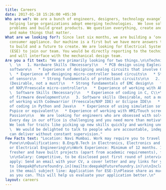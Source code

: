 ```yaml
---
title: Careers
date: 2017-01-18 15:26:00 +05:30
Who are we?: We are a bunch of engineers, designers, technology evangelists and marketers
  helping large organizations adopt emerging technologies.  We love solving real-world
  problems and build great products. We question everything, create and break swiftly
  and make things that matter.
What are we looking for?: Since last six months, we are building a ‘one of a kind’
  consumer appliance. Our machine is a first but we have more answers to find, things
  to build and a future to create. We are looking for Electrical System Engineers
  (ESE) to join our team. You would be directly reporting to the technical co-founder
  and will interface with the mechanical design team.
Are you a fit text: "We are primarily looking for two things.\n\nTechnical skill\n
  \  \n   1. Hardware Skills (Necessary)\n   * PCB design using Eaglecad or equivalent
  software\n   * Experience of designing analog circuits that involve OPamp, filters\n
  \  * Experience of designing micro-controller based circuits\n   * Strong fundamentals
  of sensors\n   * Strong fundamentals of protection circuits\n\n   2. Hardware skills
  (Desirable, not a must)\n   * Strong fundamentals of EMC design\n   * Experience
  of NXP/Freescale micro-controller\n   * Experience of working with ARM architecture\n
  \  Software Skills (Necessary)\n   * Experience of coding in C, C\\+\\+\n   * Experience
  of firmware development\n\n   3. Software skills (Desirable, not a must)\n   * Experience
  of working with Codewarrior (Freescale/NXP IDE) or Eclipse IDE\n   * Experience
  of coding in Python and Java\n   * Experience of using simulation software like
  Pspice or equivalent\n   * Experience of working with HMI/Touch screen panels\n\n2.
  Passion\n\n   We are looking for engineers who are obsessed with solving problems.
  Every day in our office is challenging and you need more than motivation to succeed.
  We look for traits like picking up new skills quickly and working under tight deadlines.\n\n
  \  We would be delighted to talk to people who are accountable, independent and
  can deliver without constant supervision."
Few Facts text: "Location: Navi Mumbai. Work may require you to travel to Mumbai and
  Pune\n\nQualifications: B.Eng/B.Tech in Electronics, Electronics and Telecommunications
  or Electrical Engineering\n\nWork Experience: Minimum of 12 months. If you are a
  fresher and have built projects (apart from academic requirements), feel free apply.
  \n\nSalary: Competitive, to be disclosed post first round of interview\n\nHow to
  apply: Send an email with your CV, a cover letter and any links for your projects
  to [deepak@futurefoundry.in](mailto:deepak@futurefoundry.in)\n\nInclude the following
  in the email subject line: Application for ESE-1\nPlease share as much information
  as you can. This will help us evaluate your application better.\n"
layout: careers
---
```


